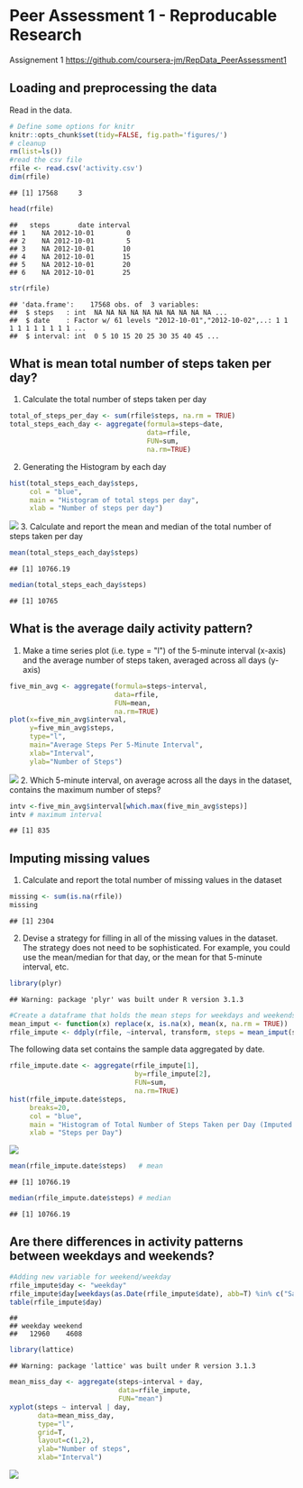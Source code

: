 # Peer Assessment 1 - Reproducable Research

Assignement 1
https://github.com/coursera-jm/RepData_PeerAssessment1

## Loading and preprocessing the data

Read in the data.

```r
# Define some options for knitr
knitr::opts_chunk$set(tidy=FALSE, fig.path='figures/')
# cleanup
rm(list=ls())
#read the csv file
rfile <- read.csv('activity.csv')
dim(rfile)
```

```
## [1] 17568     3
```

```r
head(rfile)
```

```
##   steps       date interval
## 1    NA 2012-10-01        0
## 2    NA 2012-10-01        5
## 3    NA 2012-10-01       10
## 4    NA 2012-10-01       15
## 5    NA 2012-10-01       20
## 6    NA 2012-10-01       25
```

```r
str(rfile)
```

```
## 'data.frame':	17568 obs. of  3 variables:
##  $ steps   : int  NA NA NA NA NA NA NA NA NA NA ...
##  $ date    : Factor w/ 61 levels "2012-10-01","2012-10-02",..: 1 1 1 1 1 1 1 1 1 1 ...
##  $ interval: int  0 5 10 15 20 25 30 35 40 45 ...
```
## What is mean total number of steps taken per day?
1. Calculate the total number of steps taken per day

```r
total_of_steps_per_day <- sum(rfile$steps, na.rm = TRUE)
total_steps_each_day <- aggregate(formula=steps~date, 
                                  data=rfile, 
                                  FUN=sum, 
                                  na.rm=TRUE)
```
2. Generating the Histogram by each day

```r
hist(total_steps_each_day$steps,
     col = "blue",
     main = "Histogram of total steps per day",
     xlab = "Number of steps per day")
```

![](figures/unnamed-chunk-3-1.png) 
3. Calculate and report the mean and median of the total number of steps taken per day

```r
mean(total_steps_each_day$steps)
```

```
## [1] 10766.19
```

```r
median(total_steps_each_day$steps) 
```

```
## [1] 10765
```
## What is the average daily activity pattern?
1. Make a time series plot (i.e. type = "l") of the 5-minute interval (x-axis) and the average number of steps taken, averaged across all days (y-axis)

```r
five_min_avg <- aggregate(formula=steps~interval, 
                          data=rfile, 
                          FUN=mean, 
                          na.rm=TRUE)
plot(x=five_min_avg$interval,
     y=five_min_avg$steps,
     type="l",
     main="Average Steps Per 5-Minute Interval",
     xlab="Interval",
     ylab="Number of Steps")
```

![](figures/unnamed-chunk-5-1.png) 
2. Which 5-minute interval, on average across all the days in the dataset, contains the maximum number of steps?


```r
intv <-five_min_avg$interval[which.max(five_min_avg$steps)]
intv # maximum interval
```

```
## [1] 835
```
## Imputing missing values
1. Calculate and report the total number of missing values in the dataset 

```r
missing <- sum(is.na(rfile))
missing
```

```
## [1] 2304
```
2. Devise a strategy for filling in all of the missing values in the dataset. The strategy does not need to be sophisticated. For example, you could use the mean/median for that day, or the mean for that 5-minute interval, etc.

```r
library(plyr)
```

```
## Warning: package 'plyr' was built under R version 3.1.3
```

```r
#Create a dataframe that holds the mean steps for weekdays and weekends.
mean_imput <- function(x) replace(x, is.na(x), mean(x, na.rm = TRUE))
rfile_impute <- ddply(rfile, ~interval, transform, steps = mean_imput(steps))
```
The following data set contains the sample data aggregated by date.

```r
rfile_impute.date <- aggregate(rfile_impute[1],
                               by=rfile_impute[2],
                               FUN=sum,
                               na.rm=TRUE)
hist(rfile_impute.date$steps,
     breaks=20,
     col = "blue",
     main = "Histogram of Total Number of Steps Taken per Day (Imputed Data)",
     xlab = "Steps per Day")
```

![](figures/unnamed-chunk-9-1.png) 

```r
mean(rfile_impute.date$steps)   # mean
```

```
## [1] 10766.19
```

```r
median(rfile_impute.date$steps) # median
```

```
## [1] 10766.19
```

## Are there differences in activity patterns between weekdays and weekends?

```r
#Adding new variable for weekend/weekday
rfile_impute$day <- "weekday"
rfile_impute$day[weekdays(as.Date(rfile_impute$date), abb=T) %in% c("Sat","Sun")] <- "weekend"
table(rfile_impute$day)
```

```
## 
## weekday weekend 
##   12960    4608
```

```r
library(lattice)
```

```
## Warning: package 'lattice' was built under R version 3.1.3
```

```r
mean_miss_day <- aggregate(steps~interval + day, 
                           data=rfile_impute, 
                           FUN="mean")
xyplot(steps ~ interval | day, 
       data=mean_miss_day, 
       type="l", 
       grid=T, 
       layout=c(1,2), 
       ylab="Number of steps", 
       xlab="Interval")
```

![](figures/unnamed-chunk-10-1.png) 


